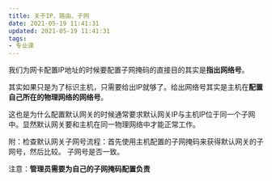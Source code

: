 ```yaml
---
title: 关于IP、路由、子网
date: 2021-05-19 11:41:31
updated: 2021-05-19 11:41:31
tags:
- 专业课
---
```

我们为网卡配置IP地址的时候要配置子网掩码的直接目的其实是**指出网络号**。

其实如果只是为了标识主机，只需要给出IP就够了。给出网络号其实是主机在**配置自己所在的物理网络的网络号**。

这也是为什么配置默认网关的时候通常要求默认网关IP与主机IP位于同一个子网中。显然默认网关要和主机在同一物理网络中才能正常工作。

附：检查默认网关子网号流程：首先使用主机配置的子网掩码来获得默认网关的子网号，然后比较。
子网号是否一致。

注意：**管理员需要为自己的子网掩码配置负责**